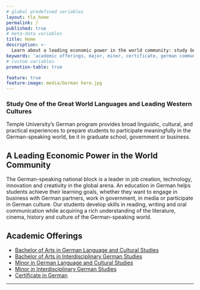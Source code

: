 ```yaml
---
# global predefined variables
layout: tla_home
permalink: /
published: true
# meta-data variables
title: Home
description: >-
  Learn about a leading economic power in the world community: study German at Temple University in the College of Liberal Arts.
keywords: 'academic offerings, major, minor, certificate, german communication'
# custom variables
promotion-table: true

feature: true
feature-image: media/German hero.jpg
---
```

### Study One of the Great World Languages and Leading Western Cultures
Temple University’s German program provides broad linguistic, cultural, and practical experiences to prepare students to participate meaningfully in the German-speaking world, be it in graduate school, government or business.

## A Leading Economic Power in the World Community
The German-speaking national block is a leader in job creation, technology, innovation and creativity in the global arena. An education in German helps students achieve their learning goals, whether they want to engage in business with German partners, work in government, in media or participate in German culture. Our students develop skills in reading, writing and oral communication while acquiring a rich understanding of the literature, cinema, history and culture of the German-speaking world.

## Academic Offerings
- [Bachelor of Arts in German Language and Cultural Studies](https://www.temple.edu/academics/degree-programs/german-language-and-cultural-studies-major-la-glcs-ba)
- [Bachelor of Arts in Interdisciplinary German Studies](https://www.temple.edu/academics/degree-programs/interdisciplinary-german-studies-major-la-igs-ba)
- [Minor in German Language and Cultural Studies](http://bulletin.temple.edu/undergraduate/liberal-arts/german/minor-german-languange-cultural-studies/)
- [Minor in Interdisciplinary German Studies](http://bulletin.temple.edu/undergraduate/liberal-arts/german/minor-interdisciplinary-german-studies/)
- [Certificate in German](https://www.temple.edu/academics/degree-programs/german-certificate-undergraduate-la-ger-cr2%2B)

___
